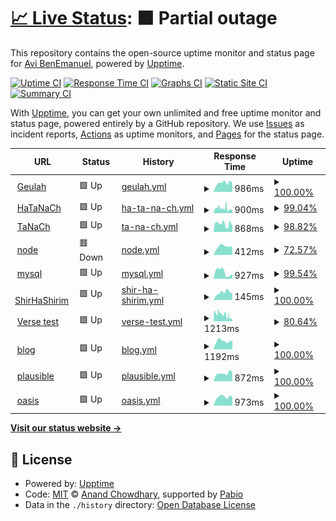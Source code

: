 # [📈 Live Status](https://benemanuel.github.io/status): <!--live status--> **🟧 Partial outage**

This repository contains the open-source uptime monitor and status page for [Avi BenEmanuel](https://geulah.org.il), powered by [Upptime](https://github.com/upptime/upptime).

[![Uptime CI](https://github.com/benemanuel/status/workflows/Uptime%20CI/badge.svg)](https://github.com/benemanuel/status/actions?query=workflow%3A%22Uptime+CI%22)
[![Response Time CI](https://github.com/benemanuel/status/workflows/Response%20Time%20CI/badge.svg)](https://github.com/benemanuel/status/actions?query=workflow%3A%22Response+Time+CI%22)
[![Graphs CI](https://github.com/benemanuel/status/workflows/Graphs%20CI/badge.svg)](https://github.com/benemanuel/status/actions?query=workflow%3A%22Graphs+CI%22)
[![Static Site CI](https://github.com/benemanuel/status/workflows/Static%20Site%20CI/badge.svg)](https://github.com/benemanuel/status/actions?query=workflow%3A%22Static+Site+CI%22)
[![Summary CI](https://github.com/benemanuel/status/workflows/Summary%20CI/badge.svg)](https://github.com/benemanuel/status/actions?query=workflow%3A%22Summary+CI%22)

With [Upptime](https://upptime.js.org), you can get your own unlimited and free uptime monitor and status page, powered entirely by a GitHub repository. We use [Issues](https://github.com/benemanuel/status/issues) as incident reports, [Actions](https://github.com/benemanuel/status/actions) as uptime monitors, and [Pages](https://benemanuel.github.io/status) for the status page.

<!--start: status pages-->
<!-- This summary is generated by Upptime (https://github.com/upptime/upptime) -->
<!-- Do not edit this manually, your changes will be overwritten -->
<!-- prettier-ignore -->
| URL | Status | History | Response Time | Uptime |
| --- | ------ | ------- | ------------- | ------ |
| <img alt="" src="https://icons.duckduckgo.com/ip3/geulah.org.il.ico" height="13"> [Geulah](https://geulah.org.il/) | 🟩 Up | [geulah.yml](https://github.com/benemanuel/status/commits/HEAD/history/geulah.yml) | <details><summary><img alt="Response time graph" src="./graphs/geulah/response-time-week.png" height="20"> 986ms</summary><br><a href="https://benemanuel.github.io/status/history/geulah"><img alt="Response time 530" src="https://img.shields.io/endpoint?url=https%3A%2F%2Fraw.githubusercontent.com%2Fbenemanuel%2Fstatus%2FHEAD%2Fapi%2Fgeulah%2Fresponse-time.json"></a><br><a href="https://benemanuel.github.io/status/history/geulah"><img alt="24-hour response time 1024" src="https://img.shields.io/endpoint?url=https%3A%2F%2Fraw.githubusercontent.com%2Fbenemanuel%2Fstatus%2FHEAD%2Fapi%2Fgeulah%2Fresponse-time-day.json"></a><br><a href="https://benemanuel.github.io/status/history/geulah"><img alt="7-day response time 986" src="https://img.shields.io/endpoint?url=https%3A%2F%2Fraw.githubusercontent.com%2Fbenemanuel%2Fstatus%2FHEAD%2Fapi%2Fgeulah%2Fresponse-time-week.json"></a><br><a href="https://benemanuel.github.io/status/history/geulah"><img alt="30-day response time 828" src="https://img.shields.io/endpoint?url=https%3A%2F%2Fraw.githubusercontent.com%2Fbenemanuel%2Fstatus%2FHEAD%2Fapi%2Fgeulah%2Fresponse-time-month.json"></a><br><a href="https://benemanuel.github.io/status/history/geulah"><img alt="1-year response time 530" src="https://img.shields.io/endpoint?url=https%3A%2F%2Fraw.githubusercontent.com%2Fbenemanuel%2Fstatus%2FHEAD%2Fapi%2Fgeulah%2Fresponse-time-year.json"></a></details> | <details><summary><a href="https://benemanuel.github.io/status/history/geulah">100.00%</a></summary><a href="https://benemanuel.github.io/status/history/geulah"><img alt="All-time uptime 99.98%" src="https://img.shields.io/endpoint?url=https%3A%2F%2Fraw.githubusercontent.com%2Fbenemanuel%2Fstatus%2FHEAD%2Fapi%2Fgeulah%2Fuptime.json"></a><br><a href="https://benemanuel.github.io/status/history/geulah"><img alt="24-hour uptime 100.00%" src="https://img.shields.io/endpoint?url=https%3A%2F%2Fraw.githubusercontent.com%2Fbenemanuel%2Fstatus%2FHEAD%2Fapi%2Fgeulah%2Fuptime-day.json"></a><br><a href="https://benemanuel.github.io/status/history/geulah"><img alt="7-day uptime 100.00%" src="https://img.shields.io/endpoint?url=https%3A%2F%2Fraw.githubusercontent.com%2Fbenemanuel%2Fstatus%2FHEAD%2Fapi%2Fgeulah%2Fuptime-week.json"></a><br><a href="https://benemanuel.github.io/status/history/geulah"><img alt="30-day uptime 100.00%" src="https://img.shields.io/endpoint?url=https%3A%2F%2Fraw.githubusercontent.com%2Fbenemanuel%2Fstatus%2FHEAD%2Fapi%2Fgeulah%2Fuptime-month.json"></a><br><a href="https://benemanuel.github.io/status/history/geulah"><img alt="1-year uptime 99.98%" src="https://img.shields.io/endpoint?url=https%3A%2F%2Fraw.githubusercontent.com%2Fbenemanuel%2Fstatus%2FHEAD%2Fapi%2Fgeulah%2Fuptime-year.json"></a></details>
| <img alt="" src="https://icons.duckduckgo.com/ip3/hatanach.geulah.org.il.ico" height="13"> [HaTaNaCh](https://hatanach.geulah.org.il/) | 🟩 Up | [ha-ta-na-ch.yml](https://github.com/benemanuel/status/commits/HEAD/history/ha-ta-na-ch.yml) | <details><summary><img alt="Response time graph" src="./graphs/ha-ta-na-ch/response-time-week.png" height="20"> 900ms</summary><br><a href="https://benemanuel.github.io/status/history/ha-ta-na-ch"><img alt="Response time 710" src="https://img.shields.io/endpoint?url=https%3A%2F%2Fraw.githubusercontent.com%2Fbenemanuel%2Fstatus%2FHEAD%2Fapi%2Fha-ta-na-ch%2Fresponse-time.json"></a><br><a href="https://benemanuel.github.io/status/history/ha-ta-na-ch"><img alt="24-hour response time 659" src="https://img.shields.io/endpoint?url=https%3A%2F%2Fraw.githubusercontent.com%2Fbenemanuel%2Fstatus%2FHEAD%2Fapi%2Fha-ta-na-ch%2Fresponse-time-day.json"></a><br><a href="https://benemanuel.github.io/status/history/ha-ta-na-ch"><img alt="7-day response time 900" src="https://img.shields.io/endpoint?url=https%3A%2F%2Fraw.githubusercontent.com%2Fbenemanuel%2Fstatus%2FHEAD%2Fapi%2Fha-ta-na-ch%2Fresponse-time-week.json"></a><br><a href="https://benemanuel.github.io/status/history/ha-ta-na-ch"><img alt="30-day response time 844" src="https://img.shields.io/endpoint?url=https%3A%2F%2Fraw.githubusercontent.com%2Fbenemanuel%2Fstatus%2FHEAD%2Fapi%2Fha-ta-na-ch%2Fresponse-time-month.json"></a><br><a href="https://benemanuel.github.io/status/history/ha-ta-na-ch"><img alt="1-year response time 710" src="https://img.shields.io/endpoint?url=https%3A%2F%2Fraw.githubusercontent.com%2Fbenemanuel%2Fstatus%2FHEAD%2Fapi%2Fha-ta-na-ch%2Fresponse-time-year.json"></a></details> | <details><summary><a href="https://benemanuel.github.io/status/history/ha-ta-na-ch">99.04%</a></summary><a href="https://benemanuel.github.io/status/history/ha-ta-na-ch"><img alt="All-time uptime 99.95%" src="https://img.shields.io/endpoint?url=https%3A%2F%2Fraw.githubusercontent.com%2Fbenemanuel%2Fstatus%2FHEAD%2Fapi%2Fha-ta-na-ch%2Fuptime.json"></a><br><a href="https://benemanuel.github.io/status/history/ha-ta-na-ch"><img alt="24-hour uptime 97.99%" src="https://img.shields.io/endpoint?url=https%3A%2F%2Fraw.githubusercontent.com%2Fbenemanuel%2Fstatus%2FHEAD%2Fapi%2Fha-ta-na-ch%2Fuptime-day.json"></a><br><a href="https://benemanuel.github.io/status/history/ha-ta-na-ch"><img alt="7-day uptime 99.04%" src="https://img.shields.io/endpoint?url=https%3A%2F%2Fraw.githubusercontent.com%2Fbenemanuel%2Fstatus%2FHEAD%2Fapi%2Fha-ta-na-ch%2Fuptime-week.json"></a><br><a href="https://benemanuel.github.io/status/history/ha-ta-na-ch"><img alt="30-day uptime 99.78%" src="https://img.shields.io/endpoint?url=https%3A%2F%2Fraw.githubusercontent.com%2Fbenemanuel%2Fstatus%2FHEAD%2Fapi%2Fha-ta-na-ch%2Fuptime-month.json"></a><br><a href="https://benemanuel.github.io/status/history/ha-ta-na-ch"><img alt="1-year uptime 99.95%" src="https://img.shields.io/endpoint?url=https%3A%2F%2Fraw.githubusercontent.com%2Fbenemanuel%2Fstatus%2FHEAD%2Fapi%2Fha-ta-na-ch%2Fuptime-year.json"></a></details>
| <img alt="" src="https://icons.duckduckgo.com/ip3/tanach.geulah.org.il.ico" height="13"> [TaNaCh](https://tanach.geulah.org.il/) | 🟩 Up | [ta-na-ch.yml](https://github.com/benemanuel/status/commits/HEAD/history/ta-na-ch.yml) | <details><summary><img alt="Response time graph" src="./graphs/ta-na-ch/response-time-week.png" height="20"> 868ms</summary><br><a href="https://benemanuel.github.io/status/history/ta-na-ch"><img alt="Response time 764" src="https://img.shields.io/endpoint?url=https%3A%2F%2Fraw.githubusercontent.com%2Fbenemanuel%2Fstatus%2FHEAD%2Fapi%2Fta-na-ch%2Fresponse-time.json"></a><br><a href="https://benemanuel.github.io/status/history/ta-na-ch"><img alt="24-hour response time 794" src="https://img.shields.io/endpoint?url=https%3A%2F%2Fraw.githubusercontent.com%2Fbenemanuel%2Fstatus%2FHEAD%2Fapi%2Fta-na-ch%2Fresponse-time-day.json"></a><br><a href="https://benemanuel.github.io/status/history/ta-na-ch"><img alt="7-day response time 868" src="https://img.shields.io/endpoint?url=https%3A%2F%2Fraw.githubusercontent.com%2Fbenemanuel%2Fstatus%2FHEAD%2Fapi%2Fta-na-ch%2Fresponse-time-week.json"></a><br><a href="https://benemanuel.github.io/status/history/ta-na-ch"><img alt="30-day response time 816" src="https://img.shields.io/endpoint?url=https%3A%2F%2Fraw.githubusercontent.com%2Fbenemanuel%2Fstatus%2FHEAD%2Fapi%2Fta-na-ch%2Fresponse-time-month.json"></a><br><a href="https://benemanuel.github.io/status/history/ta-na-ch"><img alt="1-year response time 764" src="https://img.shields.io/endpoint?url=https%3A%2F%2Fraw.githubusercontent.com%2Fbenemanuel%2Fstatus%2FHEAD%2Fapi%2Fta-na-ch%2Fresponse-time-year.json"></a></details> | <details><summary><a href="https://benemanuel.github.io/status/history/ta-na-ch">98.82%</a></summary><a href="https://benemanuel.github.io/status/history/ta-na-ch"><img alt="All-time uptime 99.68%" src="https://img.shields.io/endpoint?url=https%3A%2F%2Fraw.githubusercontent.com%2Fbenemanuel%2Fstatus%2FHEAD%2Fapi%2Fta-na-ch%2Fuptime.json"></a><br><a href="https://benemanuel.github.io/status/history/ta-na-ch"><img alt="24-hour uptime 98.02%" src="https://img.shields.io/endpoint?url=https%3A%2F%2Fraw.githubusercontent.com%2Fbenemanuel%2Fstatus%2FHEAD%2Fapi%2Fta-na-ch%2Fuptime-day.json"></a><br><a href="https://benemanuel.github.io/status/history/ta-na-ch"><img alt="7-day uptime 98.82%" src="https://img.shields.io/endpoint?url=https%3A%2F%2Fraw.githubusercontent.com%2Fbenemanuel%2Fstatus%2FHEAD%2Fapi%2Fta-na-ch%2Fuptime-week.json"></a><br><a href="https://benemanuel.github.io/status/history/ta-na-ch"><img alt="30-day uptime 99.73%" src="https://img.shields.io/endpoint?url=https%3A%2F%2Fraw.githubusercontent.com%2Fbenemanuel%2Fstatus%2FHEAD%2Fapi%2Fta-na-ch%2Fuptime-month.json"></a><br><a href="https://benemanuel.github.io/status/history/ta-na-ch"><img alt="1-year uptime 99.68%" src="https://img.shields.io/endpoint?url=https%3A%2F%2Fraw.githubusercontent.com%2Fbenemanuel%2Fstatus%2FHEAD%2Fapi%2Fta-na-ch%2Fuptime-year.json"></a></details>
| <img alt="" src="https://icons.duckduckgo.com/ip3/nodejs.geulah.org.il.ico" height="13"> [node](http://nodejs.geulah.org.il:3000/) | 🟥 Down | [node.yml](https://github.com/benemanuel/status/commits/HEAD/history/node.yml) | <details><summary><img alt="Response time graph" src="./graphs/node/response-time-week.png" height="20"> 412ms</summary><br><a href="https://benemanuel.github.io/status/history/node"><img alt="Response time 407" src="https://img.shields.io/endpoint?url=https%3A%2F%2Fraw.githubusercontent.com%2Fbenemanuel%2Fstatus%2FHEAD%2Fapi%2Fnode%2Fresponse-time.json"></a><br><a href="https://benemanuel.github.io/status/history/node"><img alt="24-hour response time 0" src="https://img.shields.io/endpoint?url=https%3A%2F%2Fraw.githubusercontent.com%2Fbenemanuel%2Fstatus%2FHEAD%2Fapi%2Fnode%2Fresponse-time-day.json"></a><br><a href="https://benemanuel.github.io/status/history/node"><img alt="7-day response time 412" src="https://img.shields.io/endpoint?url=https%3A%2F%2Fraw.githubusercontent.com%2Fbenemanuel%2Fstatus%2FHEAD%2Fapi%2Fnode%2Fresponse-time-week.json"></a><br><a href="https://benemanuel.github.io/status/history/node"><img alt="30-day response time 391" src="https://img.shields.io/endpoint?url=https%3A%2F%2Fraw.githubusercontent.com%2Fbenemanuel%2Fstatus%2FHEAD%2Fapi%2Fnode%2Fresponse-time-month.json"></a><br><a href="https://benemanuel.github.io/status/history/node"><img alt="1-year response time 407" src="https://img.shields.io/endpoint?url=https%3A%2F%2Fraw.githubusercontent.com%2Fbenemanuel%2Fstatus%2FHEAD%2Fapi%2Fnode%2Fresponse-time-year.json"></a></details> | <details><summary><a href="https://benemanuel.github.io/status/history/node">72.57%</a></summary><a href="https://benemanuel.github.io/status/history/node"><img alt="All-time uptime 98.85%" src="https://img.shields.io/endpoint?url=https%3A%2F%2Fraw.githubusercontent.com%2Fbenemanuel%2Fstatus%2FHEAD%2Fapi%2Fnode%2Fuptime.json"></a><br><a href="https://benemanuel.github.io/status/history/node"><img alt="24-hour uptime 0.00%" src="https://img.shields.io/endpoint?url=https%3A%2F%2Fraw.githubusercontent.com%2Fbenemanuel%2Fstatus%2FHEAD%2Fapi%2Fnode%2Fuptime-day.json"></a><br><a href="https://benemanuel.github.io/status/history/node"><img alt="7-day uptime 72.57%" src="https://img.shields.io/endpoint?url=https%3A%2F%2Fraw.githubusercontent.com%2Fbenemanuel%2Fstatus%2FHEAD%2Fapi%2Fnode%2Fuptime-week.json"></a><br><a href="https://benemanuel.github.io/status/history/node"><img alt="30-day uptime 93.69%" src="https://img.shields.io/endpoint?url=https%3A%2F%2Fraw.githubusercontent.com%2Fbenemanuel%2Fstatus%2FHEAD%2Fapi%2Fnode%2Fuptime-month.json"></a><br><a href="https://benemanuel.github.io/status/history/node"><img alt="1-year uptime 98.85%" src="https://img.shields.io/endpoint?url=https%3A%2F%2Fraw.githubusercontent.com%2Fbenemanuel%2Fstatus%2FHEAD%2Fapi%2Fnode%2Fuptime-year.json"></a></details>
| <img alt="" src="https://icons.duckduckgo.com/ip3/mysql.geulah.org.il.ico" height="13"> [mysql](http://mysql.geulah.org.il/) | 🟩 Up | [mysql.yml](https://github.com/benemanuel/status/commits/HEAD/history/mysql.yml) | <details><summary><img alt="Response time graph" src="./graphs/mysql/response-time-week.png" height="20"> 927ms</summary><br><a href="https://benemanuel.github.io/status/history/mysql"><img alt="Response time 533" src="https://img.shields.io/endpoint?url=https%3A%2F%2Fraw.githubusercontent.com%2Fbenemanuel%2Fstatus%2FHEAD%2Fapi%2Fmysql%2Fresponse-time.json"></a><br><a href="https://benemanuel.github.io/status/history/mysql"><img alt="24-hour response time 672" src="https://img.shields.io/endpoint?url=https%3A%2F%2Fraw.githubusercontent.com%2Fbenemanuel%2Fstatus%2FHEAD%2Fapi%2Fmysql%2Fresponse-time-day.json"></a><br><a href="https://benemanuel.github.io/status/history/mysql"><img alt="7-day response time 927" src="https://img.shields.io/endpoint?url=https%3A%2F%2Fraw.githubusercontent.com%2Fbenemanuel%2Fstatus%2FHEAD%2Fapi%2Fmysql%2Fresponse-time-week.json"></a><br><a href="https://benemanuel.github.io/status/history/mysql"><img alt="30-day response time 1045" src="https://img.shields.io/endpoint?url=https%3A%2F%2Fraw.githubusercontent.com%2Fbenemanuel%2Fstatus%2FHEAD%2Fapi%2Fmysql%2Fresponse-time-month.json"></a><br><a href="https://benemanuel.github.io/status/history/mysql"><img alt="1-year response time 533" src="https://img.shields.io/endpoint?url=https%3A%2F%2Fraw.githubusercontent.com%2Fbenemanuel%2Fstatus%2FHEAD%2Fapi%2Fmysql%2Fresponse-time-year.json"></a></details> | <details><summary><a href="https://benemanuel.github.io/status/history/mysql">99.54%</a></summary><a href="https://benemanuel.github.io/status/history/mysql"><img alt="All-time uptime 99.62%" src="https://img.shields.io/endpoint?url=https%3A%2F%2Fraw.githubusercontent.com%2Fbenemanuel%2Fstatus%2FHEAD%2Fapi%2Fmysql%2Fuptime.json"></a><br><a href="https://benemanuel.github.io/status/history/mysql"><img alt="24-hour uptime 100.00%" src="https://img.shields.io/endpoint?url=https%3A%2F%2Fraw.githubusercontent.com%2Fbenemanuel%2Fstatus%2FHEAD%2Fapi%2Fmysql%2Fuptime-day.json"></a><br><a href="https://benemanuel.github.io/status/history/mysql"><img alt="7-day uptime 99.54%" src="https://img.shields.io/endpoint?url=https%3A%2F%2Fraw.githubusercontent.com%2Fbenemanuel%2Fstatus%2FHEAD%2Fapi%2Fmysql%2Fuptime-week.json"></a><br><a href="https://benemanuel.github.io/status/history/mysql"><img alt="30-day uptime 99.83%" src="https://img.shields.io/endpoint?url=https%3A%2F%2Fraw.githubusercontent.com%2Fbenemanuel%2Fstatus%2FHEAD%2Fapi%2Fmysql%2Fuptime-month.json"></a><br><a href="https://benemanuel.github.io/status/history/mysql"><img alt="1-year uptime 99.62%" src="https://img.shields.io/endpoint?url=https%3A%2F%2Fraw.githubusercontent.com%2Fbenemanuel%2Fstatus%2FHEAD%2Fapi%2Fmysql%2Fuptime-year.json"></a></details>
| <img alt="" src="https://icons.duckduckgo.com/ip3/shirhashirim.org.il.ico" height="13"> [ShirHaShirim](https://shirhashirim.org.il/) | 🟩 Up | [shir-ha-shirim.yml](https://github.com/benemanuel/status/commits/HEAD/history/shir-ha-shirim.yml) | <details><summary><img alt="Response time graph" src="./graphs/shir-ha-shirim/response-time-week.png" height="20"> 145ms</summary><br><a href="https://benemanuel.github.io/status/history/shir-ha-shirim"><img alt="Response time 197" src="https://img.shields.io/endpoint?url=https%3A%2F%2Fraw.githubusercontent.com%2Fbenemanuel%2Fstatus%2FHEAD%2Fapi%2Fshir-ha-shirim%2Fresponse-time.json"></a><br><a href="https://benemanuel.github.io/status/history/shir-ha-shirim"><img alt="24-hour response time 122" src="https://img.shields.io/endpoint?url=https%3A%2F%2Fraw.githubusercontent.com%2Fbenemanuel%2Fstatus%2FHEAD%2Fapi%2Fshir-ha-shirim%2Fresponse-time-day.json"></a><br><a href="https://benemanuel.github.io/status/history/shir-ha-shirim"><img alt="7-day response time 145" src="https://img.shields.io/endpoint?url=https%3A%2F%2Fraw.githubusercontent.com%2Fbenemanuel%2Fstatus%2FHEAD%2Fapi%2Fshir-ha-shirim%2Fresponse-time-week.json"></a><br><a href="https://benemanuel.github.io/status/history/shir-ha-shirim"><img alt="30-day response time 150" src="https://img.shields.io/endpoint?url=https%3A%2F%2Fraw.githubusercontent.com%2Fbenemanuel%2Fstatus%2FHEAD%2Fapi%2Fshir-ha-shirim%2Fresponse-time-month.json"></a><br><a href="https://benemanuel.github.io/status/history/shir-ha-shirim"><img alt="1-year response time 197" src="https://img.shields.io/endpoint?url=https%3A%2F%2Fraw.githubusercontent.com%2Fbenemanuel%2Fstatus%2FHEAD%2Fapi%2Fshir-ha-shirim%2Fresponse-time-year.json"></a></details> | <details><summary><a href="https://benemanuel.github.io/status/history/shir-ha-shirim">100.00%</a></summary><a href="https://benemanuel.github.io/status/history/shir-ha-shirim"><img alt="All-time uptime 100.00%" src="https://img.shields.io/endpoint?url=https%3A%2F%2Fraw.githubusercontent.com%2Fbenemanuel%2Fstatus%2FHEAD%2Fapi%2Fshir-ha-shirim%2Fuptime.json"></a><br><a href="https://benemanuel.github.io/status/history/shir-ha-shirim"><img alt="24-hour uptime 100.00%" src="https://img.shields.io/endpoint?url=https%3A%2F%2Fraw.githubusercontent.com%2Fbenemanuel%2Fstatus%2FHEAD%2Fapi%2Fshir-ha-shirim%2Fuptime-day.json"></a><br><a href="https://benemanuel.github.io/status/history/shir-ha-shirim"><img alt="7-day uptime 100.00%" src="https://img.shields.io/endpoint?url=https%3A%2F%2Fraw.githubusercontent.com%2Fbenemanuel%2Fstatus%2FHEAD%2Fapi%2Fshir-ha-shirim%2Fuptime-week.json"></a><br><a href="https://benemanuel.github.io/status/history/shir-ha-shirim"><img alt="30-day uptime 100.00%" src="https://img.shields.io/endpoint?url=https%3A%2F%2Fraw.githubusercontent.com%2Fbenemanuel%2Fstatus%2FHEAD%2Fapi%2Fshir-ha-shirim%2Fuptime-month.json"></a><br><a href="https://benemanuel.github.io/status/history/shir-ha-shirim"><img alt="1-year uptime 100.00%" src="https://img.shields.io/endpoint?url=https%3A%2F%2Fraw.githubusercontent.com%2Fbenemanuel%2Fstatus%2FHEAD%2Fapi%2Fshir-ha-shirim%2Fuptime-year.json"></a></details>
| <img alt="" src="https://icons.duckduckgo.com/ip3/hatanach.geulah.org.il.ico" height="13"> [Verse test](https://hatanach.geulah.org.il/verse/?cit=Zeph3:8&text) | 🟩 Up | [verse-test.yml](https://github.com/benemanuel/status/commits/HEAD/history/verse-test.yml) | <details><summary><img alt="Response time graph" src="./graphs/verse-test/response-time-week.png" height="20"> 1213ms</summary><br><a href="https://benemanuel.github.io/status/history/verse-test"><img alt="Response time 696" src="https://img.shields.io/endpoint?url=https%3A%2F%2Fraw.githubusercontent.com%2Fbenemanuel%2Fstatus%2FHEAD%2Fapi%2Fverse-test%2Fresponse-time.json"></a><br><a href="https://benemanuel.github.io/status/history/verse-test"><img alt="24-hour response time 454" src="https://img.shields.io/endpoint?url=https%3A%2F%2Fraw.githubusercontent.com%2Fbenemanuel%2Fstatus%2FHEAD%2Fapi%2Fverse-test%2Fresponse-time-day.json"></a><br><a href="https://benemanuel.github.io/status/history/verse-test"><img alt="7-day response time 1213" src="https://img.shields.io/endpoint?url=https%3A%2F%2Fraw.githubusercontent.com%2Fbenemanuel%2Fstatus%2FHEAD%2Fapi%2Fverse-test%2Fresponse-time-week.json"></a><br><a href="https://benemanuel.github.io/status/history/verse-test"><img alt="30-day response time 1585" src="https://img.shields.io/endpoint?url=https%3A%2F%2Fraw.githubusercontent.com%2Fbenemanuel%2Fstatus%2FHEAD%2Fapi%2Fverse-test%2Fresponse-time-month.json"></a><br><a href="https://benemanuel.github.io/status/history/verse-test"><img alt="1-year response time 696" src="https://img.shields.io/endpoint?url=https%3A%2F%2Fraw.githubusercontent.com%2Fbenemanuel%2Fstatus%2FHEAD%2Fapi%2Fverse-test%2Fresponse-time-year.json"></a></details> | <details><summary><a href="https://benemanuel.github.io/status/history/verse-test">80.64%</a></summary><a href="https://benemanuel.github.io/status/history/verse-test"><img alt="All-time uptime 99.49%" src="https://img.shields.io/endpoint?url=https%3A%2F%2Fraw.githubusercontent.com%2Fbenemanuel%2Fstatus%2FHEAD%2Fapi%2Fverse-test%2Fuptime.json"></a><br><a href="https://benemanuel.github.io/status/history/verse-test"><img alt="24-hour uptime 9.05%" src="https://img.shields.io/endpoint?url=https%3A%2F%2Fraw.githubusercontent.com%2Fbenemanuel%2Fstatus%2FHEAD%2Fapi%2Fverse-test%2Fuptime-day.json"></a><br><a href="https://benemanuel.github.io/status/history/verse-test"><img alt="7-day uptime 80.64%" src="https://img.shields.io/endpoint?url=https%3A%2F%2Fraw.githubusercontent.com%2Fbenemanuel%2Fstatus%2FHEAD%2Fapi%2Fverse-test%2Fuptime-week.json"></a><br><a href="https://benemanuel.github.io/status/history/verse-test"><img alt="30-day uptime 94.80%" src="https://img.shields.io/endpoint?url=https%3A%2F%2Fraw.githubusercontent.com%2Fbenemanuel%2Fstatus%2FHEAD%2Fapi%2Fverse-test%2Fuptime-month.json"></a><br><a href="https://benemanuel.github.io/status/history/verse-test"><img alt="1-year uptime 99.49%" src="https://img.shields.io/endpoint?url=https%3A%2F%2Fraw.githubusercontent.com%2Fbenemanuel%2Fstatus%2FHEAD%2Fapi%2Fverse-test%2Fuptime-year.json"></a></details>
| <img alt="" src="https://icons.duckduckgo.com/ip3/benemanuel.geulah.org.il.ico" height="13"> [blog](https://benemanuel.geulah.org.il/feed.xml) | 🟩 Up | [blog.yml](https://github.com/benemanuel/status/commits/HEAD/history/blog.yml) | <details><summary><img alt="Response time graph" src="./graphs/blog/response-time-week.png" height="20"> 1192ms</summary><br><a href="https://benemanuel.github.io/status/history/blog"><img alt="Response time 881" src="https://img.shields.io/endpoint?url=https%3A%2F%2Fraw.githubusercontent.com%2Fbenemanuel%2Fstatus%2FHEAD%2Fapi%2Fblog%2Fresponse-time.json"></a><br><a href="https://benemanuel.github.io/status/history/blog"><img alt="24-hour response time 1224" src="https://img.shields.io/endpoint?url=https%3A%2F%2Fraw.githubusercontent.com%2Fbenemanuel%2Fstatus%2FHEAD%2Fapi%2Fblog%2Fresponse-time-day.json"></a><br><a href="https://benemanuel.github.io/status/history/blog"><img alt="7-day response time 1192" src="https://img.shields.io/endpoint?url=https%3A%2F%2Fraw.githubusercontent.com%2Fbenemanuel%2Fstatus%2FHEAD%2Fapi%2Fblog%2Fresponse-time-week.json"></a><br><a href="https://benemanuel.github.io/status/history/blog"><img alt="30-day response time 938" src="https://img.shields.io/endpoint?url=https%3A%2F%2Fraw.githubusercontent.com%2Fbenemanuel%2Fstatus%2FHEAD%2Fapi%2Fblog%2Fresponse-time-month.json"></a><br><a href="https://benemanuel.github.io/status/history/blog"><img alt="1-year response time 881" src="https://img.shields.io/endpoint?url=https%3A%2F%2Fraw.githubusercontent.com%2Fbenemanuel%2Fstatus%2FHEAD%2Fapi%2Fblog%2Fresponse-time-year.json"></a></details> | <details><summary><a href="https://benemanuel.github.io/status/history/blog">100.00%</a></summary><a href="https://benemanuel.github.io/status/history/blog"><img alt="All-time uptime 99.00%" src="https://img.shields.io/endpoint?url=https%3A%2F%2Fraw.githubusercontent.com%2Fbenemanuel%2Fstatus%2FHEAD%2Fapi%2Fblog%2Fuptime.json"></a><br><a href="https://benemanuel.github.io/status/history/blog"><img alt="24-hour uptime 100.00%" src="https://img.shields.io/endpoint?url=https%3A%2F%2Fraw.githubusercontent.com%2Fbenemanuel%2Fstatus%2FHEAD%2Fapi%2Fblog%2Fuptime-day.json"></a><br><a href="https://benemanuel.github.io/status/history/blog"><img alt="7-day uptime 100.00%" src="https://img.shields.io/endpoint?url=https%3A%2F%2Fraw.githubusercontent.com%2Fbenemanuel%2Fstatus%2FHEAD%2Fapi%2Fblog%2Fuptime-week.json"></a><br><a href="https://benemanuel.github.io/status/history/blog"><img alt="30-day uptime 99.82%" src="https://img.shields.io/endpoint?url=https%3A%2F%2Fraw.githubusercontent.com%2Fbenemanuel%2Fstatus%2FHEAD%2Fapi%2Fblog%2Fuptime-month.json"></a><br><a href="https://benemanuel.github.io/status/history/blog"><img alt="1-year uptime 99.00%" src="https://img.shields.io/endpoint?url=https%3A%2F%2Fraw.githubusercontent.com%2Fbenemanuel%2Fstatus%2FHEAD%2Fapi%2Fblog%2Fuptime-year.json"></a></details>
| <img alt="" src="https://icons.duckduckgo.com/ip3/plausible.geulah.org.il.ico" height="13"> [plausible](https://plausible.geulah.org.il/) | 🟩 Up | [plausible.yml](https://github.com/benemanuel/status/commits/HEAD/history/plausible.yml) | <details><summary><img alt="Response time graph" src="./graphs/plausible/response-time-week.png" height="20"> 872ms</summary><br><a href="https://benemanuel.github.io/status/history/plausible"><img alt="Response time 574" src="https://img.shields.io/endpoint?url=https%3A%2F%2Fraw.githubusercontent.com%2Fbenemanuel%2Fstatus%2FHEAD%2Fapi%2Fplausible%2Fresponse-time.json"></a><br><a href="https://benemanuel.github.io/status/history/plausible"><img alt="24-hour response time 1020" src="https://img.shields.io/endpoint?url=https%3A%2F%2Fraw.githubusercontent.com%2Fbenemanuel%2Fstatus%2FHEAD%2Fapi%2Fplausible%2Fresponse-time-day.json"></a><br><a href="https://benemanuel.github.io/status/history/plausible"><img alt="7-day response time 872" src="https://img.shields.io/endpoint?url=https%3A%2F%2Fraw.githubusercontent.com%2Fbenemanuel%2Fstatus%2FHEAD%2Fapi%2Fplausible%2Fresponse-time-week.json"></a><br><a href="https://benemanuel.github.io/status/history/plausible"><img alt="30-day response time 695" src="https://img.shields.io/endpoint?url=https%3A%2F%2Fraw.githubusercontent.com%2Fbenemanuel%2Fstatus%2FHEAD%2Fapi%2Fplausible%2Fresponse-time-month.json"></a><br><a href="https://benemanuel.github.io/status/history/plausible"><img alt="1-year response time 574" src="https://img.shields.io/endpoint?url=https%3A%2F%2Fraw.githubusercontent.com%2Fbenemanuel%2Fstatus%2FHEAD%2Fapi%2Fplausible%2Fresponse-time-year.json"></a></details> | <details><summary><a href="https://benemanuel.github.io/status/history/plausible">100.00%</a></summary><a href="https://benemanuel.github.io/status/history/plausible"><img alt="All-time uptime 99.96%" src="https://img.shields.io/endpoint?url=https%3A%2F%2Fraw.githubusercontent.com%2Fbenemanuel%2Fstatus%2FHEAD%2Fapi%2Fplausible%2Fuptime.json"></a><br><a href="https://benemanuel.github.io/status/history/plausible"><img alt="24-hour uptime 100.00%" src="https://img.shields.io/endpoint?url=https%3A%2F%2Fraw.githubusercontent.com%2Fbenemanuel%2Fstatus%2FHEAD%2Fapi%2Fplausible%2Fuptime-day.json"></a><br><a href="https://benemanuel.github.io/status/history/plausible"><img alt="7-day uptime 100.00%" src="https://img.shields.io/endpoint?url=https%3A%2F%2Fraw.githubusercontent.com%2Fbenemanuel%2Fstatus%2FHEAD%2Fapi%2Fplausible%2Fuptime-week.json"></a><br><a href="https://benemanuel.github.io/status/history/plausible"><img alt="30-day uptime 100.00%" src="https://img.shields.io/endpoint?url=https%3A%2F%2Fraw.githubusercontent.com%2Fbenemanuel%2Fstatus%2FHEAD%2Fapi%2Fplausible%2Fuptime-month.json"></a><br><a href="https://benemanuel.github.io/status/history/plausible"><img alt="1-year uptime 99.96%" src="https://img.shields.io/endpoint?url=https%3A%2F%2Fraw.githubusercontent.com%2Fbenemanuel%2Fstatus%2FHEAD%2Fapi%2Fplausible%2Fuptime-year.json"></a></details>
| <img alt="" src="https://icons.duckduckgo.com/ip3/benemanuel.space.ico" height="13"> [oasis](https://benemanuel.space/) | 🟩 Up | [oasis.yml](https://github.com/benemanuel/status/commits/HEAD/history/oasis.yml) | <details><summary><img alt="Response time graph" src="./graphs/oasis/response-time-week.png" height="20"> 973ms</summary><br><a href="https://benemanuel.github.io/status/history/oasis"><img alt="Response time 819" src="https://img.shields.io/endpoint?url=https%3A%2F%2Fraw.githubusercontent.com%2Fbenemanuel%2Fstatus%2FHEAD%2Fapi%2Foasis%2Fresponse-time.json"></a><br><a href="https://benemanuel.github.io/status/history/oasis"><img alt="24-hour response time 1031" src="https://img.shields.io/endpoint?url=https%3A%2F%2Fraw.githubusercontent.com%2Fbenemanuel%2Fstatus%2FHEAD%2Fapi%2Foasis%2Fresponse-time-day.json"></a><br><a href="https://benemanuel.github.io/status/history/oasis"><img alt="7-day response time 973" src="https://img.shields.io/endpoint?url=https%3A%2F%2Fraw.githubusercontent.com%2Fbenemanuel%2Fstatus%2FHEAD%2Fapi%2Foasis%2Fresponse-time-week.json"></a><br><a href="https://benemanuel.github.io/status/history/oasis"><img alt="30-day response time 819" src="https://img.shields.io/endpoint?url=https%3A%2F%2Fraw.githubusercontent.com%2Fbenemanuel%2Fstatus%2FHEAD%2Fapi%2Foasis%2Fresponse-time-month.json"></a><br><a href="https://benemanuel.github.io/status/history/oasis"><img alt="1-year response time 819" src="https://img.shields.io/endpoint?url=https%3A%2F%2Fraw.githubusercontent.com%2Fbenemanuel%2Fstatus%2FHEAD%2Fapi%2Foasis%2Fresponse-time-year.json"></a></details> | <details><summary><a href="https://benemanuel.github.io/status/history/oasis">100.00%</a></summary><a href="https://benemanuel.github.io/status/history/oasis"><img alt="All-time uptime 100.00%" src="https://img.shields.io/endpoint?url=https%3A%2F%2Fraw.githubusercontent.com%2Fbenemanuel%2Fstatus%2FHEAD%2Fapi%2Foasis%2Fuptime.json"></a><br><a href="https://benemanuel.github.io/status/history/oasis"><img alt="24-hour uptime 100.00%" src="https://img.shields.io/endpoint?url=https%3A%2F%2Fraw.githubusercontent.com%2Fbenemanuel%2Fstatus%2FHEAD%2Fapi%2Foasis%2Fuptime-day.json"></a><br><a href="https://benemanuel.github.io/status/history/oasis"><img alt="7-day uptime 100.00%" src="https://img.shields.io/endpoint?url=https%3A%2F%2Fraw.githubusercontent.com%2Fbenemanuel%2Fstatus%2FHEAD%2Fapi%2Foasis%2Fuptime-week.json"></a><br><a href="https://benemanuel.github.io/status/history/oasis"><img alt="30-day uptime 100.00%" src="https://img.shields.io/endpoint?url=https%3A%2F%2Fraw.githubusercontent.com%2Fbenemanuel%2Fstatus%2FHEAD%2Fapi%2Foasis%2Fuptime-month.json"></a><br><a href="https://benemanuel.github.io/status/history/oasis"><img alt="1-year uptime 100.00%" src="https://img.shields.io/endpoint?url=https%3A%2F%2Fraw.githubusercontent.com%2Fbenemanuel%2Fstatus%2FHEAD%2Fapi%2Foasis%2Fuptime-year.json"></a></details>

<!--end: status pages-->

[**Visit our status website →**](https://benemanuel.github.io/status)

## 📄 License

- Powered by: [Upptime](https://github.com/upptime/upptime)
- Code: [MIT](./LICENSE) © [Anand Chowdhary](https://anandchowdhary.com), supported by [Pabio](https://pabio.com)
- Data in the `./history` directory: [Open Database License](https://opendatacommons.org/licenses/odbl/1-0/)

